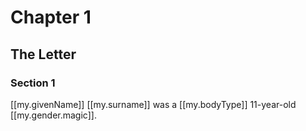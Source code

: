 # Chapter 1

## The Letter

### Section 1

[[my.givenName]] [[my.surname]] was a [[my.bodyType]] 11-year-old [[my.gender.magic]].
